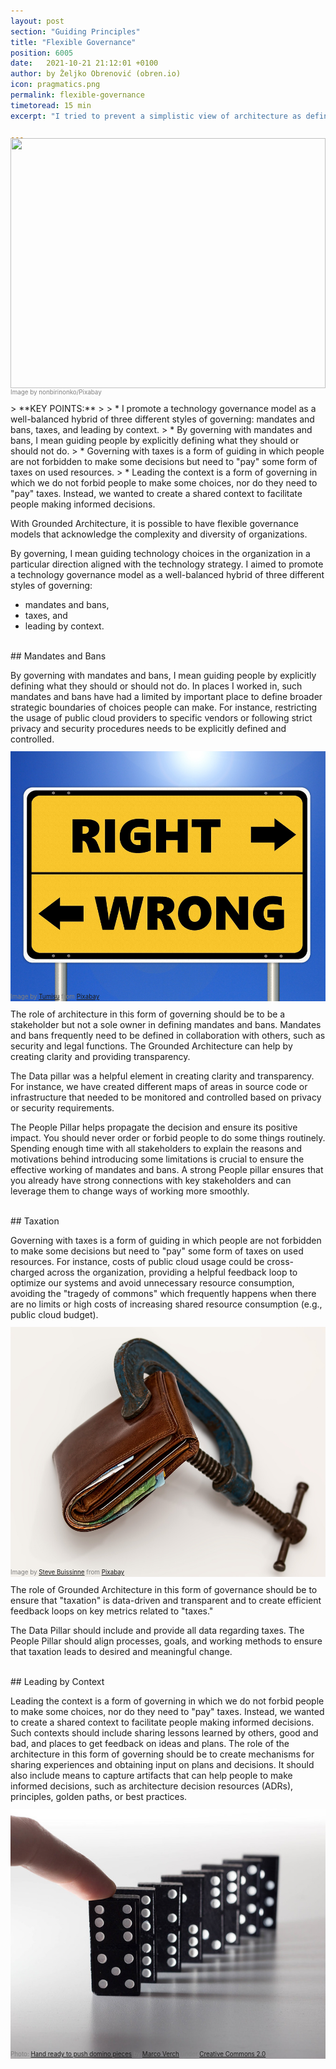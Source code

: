 ```yaml
---
layout: post
section: "Guiding Principles"
title: "Flexible Governance"
position: 6005
date:   2021-10-21 21:12:01 +0100
author: by Željko Obrenović (obren.io)
icon: pragmatics.png
permalink: flexible-governance
timetoread: 15 min
excerpt: "I tried to prevent a simplistic view of architecture as defining directives for the rest of the organization. I promote a technology governance model as a well-balanced hybrid of three different styles of governing: mandates and bans, taxes, and leading by context."

---
```

<img style="margin-top: -20px; width: 100%; height: 400px; object-fit: cover" 
     src="assets/images/arch/greece-1594689_1920.jpg">
<div style="font-size: 70%; margin-top: -16px; color: grey; margin-bottom: 12px">
Image by nonbirinonko/Pixabay
</div>
> **KEY POINTS:**
>
> * I promote a technology governance model as a well-balanced hybrid of three different styles of governing: mandates and bans, taxes, and leading by context.
> * By governing with mandates and bans, I mean guiding people by explicitly defining what they should or should not do.
> * Governing with taxes is a form of guiding in which people are not forbidden to make some decisions but need to "pay" some form of taxes on used resources.
> * Leading the context is a form of governing in which we do not forbid people to make some choices, nor do they need to "pay" taxes. Instead, we wanted to create a shared context to facilitate people making informed decisions.

With Grounded Architecture, it is possible to have flexible governance models that acknowledge the complexity and diversity of organizations. 

By governing, I mean guiding technology choices in the organization in a particular direction aligned with the technology strategy. I aimed to promote a technology governance model as a well-balanced hybrid of three different styles of governing:
* mandates and bans,
* taxes, and
* leading by context.


<br>
## Mandates and Bans

By governing with mandates and bans, I mean guiding people by explicitly defining what they should or should not do. In places I worked in, such mandates and bans have had a limited by important place to define broader strategic boundaries of choices people can make. For instance, restricting the usage of public cloud providers to specific vendors or following strict privacy and security procedures needs to be explicitly defined and controlled.

<br>
<img style="margin-top: -20px; width: 100%; height: 400px; object-fit: cover" 
     src="assets/images/arch/ethics-g277df4183_1920.jpg">
<div style="font-size: 70%; margin-top: -16px; color: grey; margin-bottom: 12px">
Image by <a href="https://pixabay.com/users/tumisu-148124/?utm_source=link-attribution&amp;utm_medium=referral&amp;utm_campaign=image&amp;utm_content=2991600">Tumisu</a> from <a href="https://pixabay.com//?utm_source=link-attribution&amp;utm_medium=referral&amp;utm_campaign=image&amp;utm_content=2991600">Pixabay</a>
</div>

The role of architecture in this form of governing should be to be a stakeholder but not a sole owner in defining mandates and bans. Mandates and bans frequently need to be defined in collaboration with others, such as security and legal functions. The Grounded Architecture can help by creating clarity and providing transparency.

The Data pillar was a helpful element in creating clarity and transparency. For instance, we have created different maps of areas in source code or infrastructure that needed to be monitored and controlled based on privacy or security requirements.

The People Pillar helps propagate the decision and ensure its positive impact. You should never order or forbid people to do some things routinely. Spending enough time with all stakeholders to explain the reasons and motivations behind introducing some limitations is crucial to ensure the effective working of mandates and bans. A strong People pillar ensures that you already have strong connections with key stakeholders and can leverage them to change ways of working more smoothly.

<br>
## Taxation

Governing with taxes is a form of guiding in which people are not forbidden to make some decisions but need to "pay" some form of taxes on used resources. For instance, costs of public cloud usage could be cross-charged across the organization, providing a helpful feedback loop to optimize our systems and avoid unnecessary resource consumption, avoiding the "tragedy of commons" which frequently happens when there are no limits or high costs of increasing shared resource consumption (e.g., public cloud budget). 

<br>
<img style="margin-top: -20px; width: 100%; height: 400px; object-fit: cover" 
     src="assets/images/arch/credit-squeeze-g61ddead85_1920.jpg">
<div style="font-size: 70%; margin-top: -16px; color: grey; margin-bottom: 12px">
Image by <a href="https://pixabay.com/users/stevepb-282134/?utm_source=link-attribution&amp;utm_medium=referral&amp;utm_campaign=image&amp;utm_content=522549">Steve Buissinne</a> from <a href="https://pixabay.com//?utm_source=link-attribution&amp;utm_medium=referral&amp;utm_campaign=image&amp;utm_content=522549">Pixabay</a>
</div>

The role of Grounded Architecture in this form of governance should be to ensure that "taxation" is data-driven and transparent and to create efficient feedback loops on key metrics related to "taxes."

The Data Pillar should include and provide all data regarding taxes. The People Pillar should align processes, goals, and working methods to ensure that taxation leads to desired and meaningful change.

<br>
## Leading by Context

Leading the context is a form of governing in which we do not forbid people to make some choices, nor do they need to "pay" taxes. Instead, we wanted to create a shared context to facilitate people making informed decisions. Such contexts should include sharing lessons learned by others, good and bad, and places to get feedback on ideas and plans. The role of the architecture in this form of governing should be to create mechanisms for sharing experiences and obtaining input on plans and decisions. It should also include means to capture artifacts that can help people to make informed decisions, such as architecture decision resources (ADRs), principles, golden paths, or best practices.

<br>
<img style="margin-top: -20px; width: 100%; height: 400px; object-fit: cover" 
     src="assets/images/arch/38280951874_fb51a740ff_c.jpg">
<div style="font-size: 70%; margin-top: -16px; color: grey; margin-bottom: 12px">
Photo: <a href="https://foto.wuestenigel.com/hand-ready-to-push-domino-pieces/" target="_blank">Hand ready to push domino pieces</a> by <a href="https://linktr.ee/wuestenigel" target="_blank">Marco Verch</a> under <a href="https://creativecommons.org/licenses/by/2.0/" target="_blank">Creative Commons 2.0</a>
</div>
